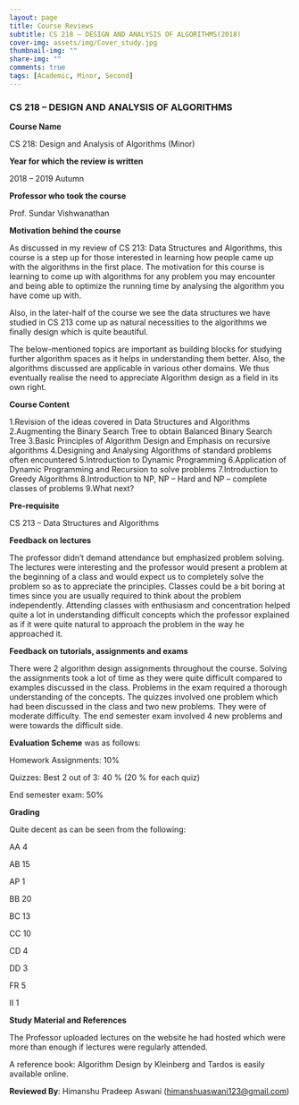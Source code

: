```yaml
---
layout: page
title: Course Reviews
subtitle: CS 218 – DESIGN AND ANALYSIS OF ALGORITHMS(2018)
cover-img: assets/img/Cover_study.jpg
thumbnail-img: ""
share-img: ""
comments: true
tags: [Academic, Minor, Second]
---
```


### CS 218 – DESIGN AND ANALYSIS OF ALGORITHMS

**Course Name**

CS 218: Design and Analysis of Algorithms (Minor)

**Year for which the review is written**

2018 – 2019 Autumn

**Professor who took the course**

Prof. Sundar Vishwanathan

**Motivation behind the course**

As discussed in my review of CS 213: Data Structures and Algorithms, this course is a step up for those interested in learning how people came up with the algorithms in the first place. The motivation for this course is learning to come up with algorithms for any problem you may encounter and being able to optimize the running time by analysing the algorithm you have come up with.

Also, in the later-half of the course we see the data structures we have studied in CS 213 come up as natural necessities to the algorithms we finally design which is quite beautiful.

The below-mentioned topics are important as building blocks for studying further algorithm spaces as it helps in understanding them better. Also, the algorithms discussed are applicable in various other domains. We thus eventually realise the need to appreciate Algorithm design as a field in its own right.

**Course Content**

1.Revision of the ideas covered in Data Structures and Algorithms
2.Augmenting the Binary Search Tree to obtain Balanced Binary Search Tree
3.Basic Principles of Algorithm Design and Emphasis on recursive algorithms
4.Designing and Analysing Algorithms of standard problems often encountered
5.Introduction to Dynamic Programming
6.Application of Dynamic Programming and Recursion to solve problems
7.Introduction to Greedy Algorithms
8.Introduction to NP, NP – Hard and NP – complete classes of problems
9.What next?

**Pre-requisite**

CS 213 – Data Structures and Algorithms

**Feedback on lectures**

The professor didn’t demand attendance but emphasized problem solving. The lectures were interesting and the professor would present a problem at the beginning of a class and would expect us to completely solve the problem so as to appreciate the principles. Classes could be a bit boring at times since you are usually required to think about the problem independently. Attending classes with enthusiasm and concentration helped quite a lot in understanding difficult concepts which the professor explained as if it were quite natural to approach the problem in the way he approached it.

**Feedback on tutorials, assignments and exams**

There were 2 algorithm design assignments throughout the course. Solving the assignments took a lot of time as they were quite difficult compared to examples discussed in the class. Problems in the exam required a thorough understanding of the concepts. The quizzes involved one problem which had been discussed in the class and two new problems. They were of moderate difficulty. The end semester exam involved 4 new problems and were towards the difficult side.

**Evaluation Scheme** was as follows:

Homework Assignments: 10%

Quizzes: Best 2 out of 3: 40 % (20 % for each quiz)

End semester exam: 50%

**Grading**

Quite decent as can be seen from the following:

AA 4

AB 15

AP 1

BB 20

BC 13

CC 10

CD 4

DD 3

FR 5

II 1

**Study Material and References**

The Professor uploaded lectures on the website he had hosted which were more than enough if lectures were regularly attended.

A reference book: Algorithm Design by Kleinberg and Tardos is easily available online.

**Reviewed By**: Himanshu Pradeep Aswani (himanshuaswani123@gmail.com)
